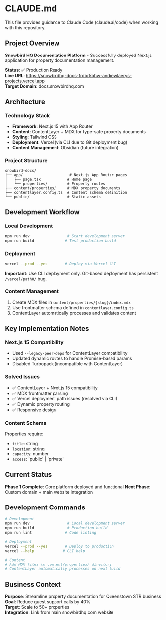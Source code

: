 # CLAUDE.md

This file provides guidance to Claude Code (claude.ai/code) when working with this repository.

## Project Overview

**Snowbird HQ Documentation Platform** - Successfully deployed Next.js application for property documentation management.

**Status**: ✅ Production Ready  
**Live URL**: https://snowbirdhq-docs-frdbr5bhw-andrewlaerys-projects.vercel.app  
**Target Domain**: docs.snowbirdhq.com  

## Architecture

### Technology Stack
- **Framework**: Next.js 15 with App Router
- **Content**: ContentLayer + MDX for type-safe property documents
- **Styling**: Tailwind CSS
- **Deployment**: Vercel (via CLI due to Git deployment bug)
- **Content Management**: Obsidian (future integration)

### Project Structure
```
snowbird-docs/
├── app/                     # Next.js App Router pages
│   ├── page.tsx            # Home page
│   └── properties/         # Property routes
├── content/properties/     # MDX property documents
├── contentlayer.config.ts  # Content schema definition
└── public/                 # Static assets
```

## Development Workflow

### Local Development
```bash
npm run dev                 # Start development server
npm run build              # Test production build
```

### Deployment
```bash
vercel --prod --yes        # Deploy via Vercel CLI
```

**Important**: Use CLI deployment only. Git-based deployment has persistent `/vercel/path0/` bug.

### Content Management
1. Create MDX files in `content/properties/{slug}/index.mdx`
2. Use frontmatter schema defined in `contentlayer.config.ts`
3. ContentLayer automatically processes and validates content

## Key Implementation Notes

### Next.js 15 Compatibility
- Used `--legacy-peer-deps` for ContentLayer compatibility
- Updated dynamic routes to handle Promise-based params
- Disabled Turbopack (incompatible with ContentLayer)

### Solved Issues
- ✅ ContentLayer + Next.js 15 compatibility
- ✅ MDX frontmatter parsing
- ✅ Vercel deployment path issues (resolved via CLI)
- ✅ Dynamic property routing
- ✅ Responsive design

### Content Schema
Properties require:
- `title`: string
- `location`: string  
- `capacity`: number
- `access`: 'public' | 'private'

## Current Status

**Phase 1 Complete**: Core platform deployed and functional
**Next Phase**: Custom domain + main website integration

## Development Commands

```bash
# Development
npm run dev                 # Local development server
npm run build               # Production build
npm run lint               # Code linting

# Deployment  
vercel --prod --yes        # Deploy to production
vercel --help             # CLI help

# Content
# Add MDX files to content/properties/ directory
# ContentLayer automatically processes on next build
```

## Business Context

**Purpose**: Streamline property documentation for Queenstown STR business  
**Goal**: Reduce guest support calls by 40%  
**Target**: Scale to 50+ properties  
**Integration**: Link from main snowbirdhq.com website